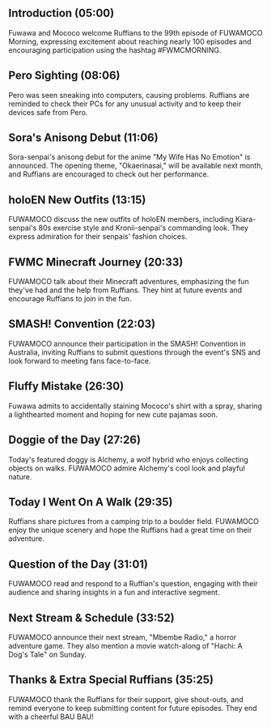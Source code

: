 ## Introduction (05:00)

Fuwawa and Mococo welcome Ruffians to the 99th episode of FUWAMOCO Morning, expressing excitement about reaching nearly 100 episodes and encouraging participation using the hashtag #FWMCMORNING.

## Pero Sighting (08:06)

Pero was seen sneaking into computers, causing problems. Ruffians are reminded to check their PCs for any unusual activity and to keep their devices safe from Pero.

## Sora's Anisong Debut (11:06)

Sora-senpai's anisong debut for the anime "My Wife Has No Emotion" is announced. The opening theme, "Okaerinasai," will be available next month, and Ruffians are encouraged to check out her performance.

## holoEN New Outfits (13:15)

FUWAMOCO discuss the new outfits of holoEN members, including Kiara-senpai's 80s exercise style and Kronii-senpai's commanding look. They express admiration for their senpais' fashion choices.

## FWMC Minecraft Journey (20:33)

FUWAMOCO talk about their Minecraft adventures, emphasizing the fun they've had and the help from Ruffians. They hint at future events and encourage Ruffians to join in the fun.

## SMASH! Convention (22:03)

FUWAMOCO announce their participation in the SMASH! Convention in Australia, inviting Ruffians to submit questions through the event's SNS and look forward to meeting fans face-to-face.

## Fluffy Mistake (26:30)

Fuwawa admits to accidentally staining Mococo's shirt with a spray, sharing a lighthearted moment and hoping for new cute pajamas soon.

## Doggie of the Day (27:26)

Today's featured doggy is Alchemy, a wolf hybrid who enjoys collecting objects on walks. FUWAMOCO admire Alchemy's cool look and playful nature.

## Today I Went On A Walk (29:35)

Ruffians share pictures from a camping trip to a boulder field. FUWAMOCO enjoy the unique scenery and hope the Ruffians had a great time on their adventure.

## Question of the Day (31:01)

FUWAMOCO read and respond to a Ruffian's question, engaging with their audience and sharing insights in a fun and interactive segment.

## Next Stream & Schedule (33:52)

FUWAMOCO announce their next stream, "Mbembe Radio," a horror adventure game. They also mention a movie watch-along of "Hachi: A Dog's Tale" on Sunday.

## Thanks & Extra Special Ruffians (35:25)

FUWAMOCO thank the Ruffians for their support, give shout-outs, and remind everyone to keep submitting content for future episodes. They end with a cheerful BAU BAU!
